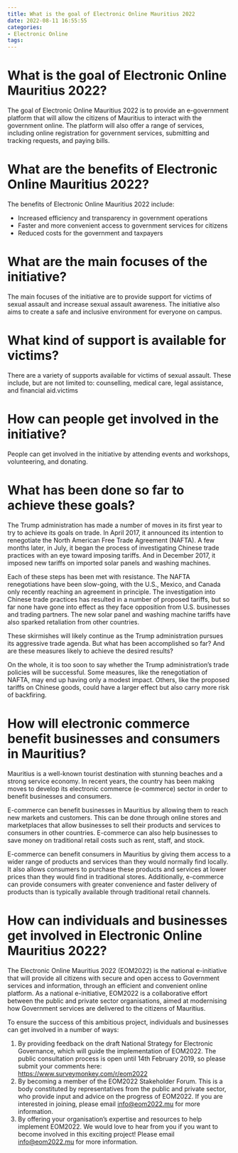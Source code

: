 ```yaml
---
title: What is the goal of Electronic Online Mauritius 2022
date: 2022-08-11 16:55:55
categories:
- Electronic Online
tags:
---
```



#  What is the goal of Electronic Online Mauritius 2022?

The goal of Electronic Online Mauritius 2022 is to provide an e-government platform that will allow the citizens of Mauritius to interact with the government online. The platform will also offer a range of services, including online registration for government services, submitting and tracking requests, and paying bills.

# What are the benefits of Electronic Online Mauritius 2022?

The benefits of Electronic Online Mauritius 2022 include:

- Increased efficiency and transparency in government operations
- Faster and more convenient access to government services for citizens
- Reduced costs for the government and taxpayers

#  What are the main focuses of the initiative?

The main focuses of the initiative are to provide support for victims of sexual assault and increase sexual assault awareness. The initiative also aims to create a safe and inclusive environment for everyone on campus.

# What kind of support is available for victims?

There are a variety of supports available for victims of sexual assault. These include, but are not limited to: counselling, medical care, legal assistance, and financial aid.victims

# How can people get involved in the initiative?

People can get involved in the initiative by attending events and workshops, volunteering, and donating.

#  What has been done so far to achieve these goals?

The Trump administration has made a number of moves in its first year to try to achieve its goals on trade. In April 2017, it announced its intention to renegotiate the North American Free Trade Agreement (NAFTA). A few months later, in July, it began the process of investigating Chinese trade practices with an eye toward imposing tariffs. And in December 2017, it imposed new tariffs on imported solar panels and washing machines.

Each of these steps has been met with resistance. The NAFTA renegotiations have been slow-going, with the U.S., Mexico, and Canada only recently reaching an agreement in principle. The investigation into Chinese trade practices has resulted in a number of proposed tariffs, but so far none have gone into effect as they face opposition from U.S. businesses and trading partners. The new solar panel and washing machine tariffs have also sparked retaliation from other countries.

These skirmishes will likely continue as the Trump administration pursues its aggressive trade agenda. But what has been accomplished so far? And are these measures likely to achieve the desired results?

On the whole, it is too soon to say whether the Trump administration’s trade policies will be successful. Some measures, like the renegotiation of NAFTA, may end up having only a modest impact. Others, like the proposed tariffs on Chinese goods, could have a larger effect but also carry more risk of backfiring.

#  How will electronic commerce benefit businesses and consumers in Mauritius?

Mauritius is a well-known tourist destination with stunning beaches and a strong service economy. In recent years, the country has been making moves to develop its electronic commerce (e-commerce) sector in order to benefit businesses and consumers.

E-commerce can benefit businesses in Mauritius by allowing them to reach new markets and customers. This can be done through online stores and marketplaces that allow businesses to sell their products and services to consumers in other countries. E-commerce can also help businesses to save money on traditional retail costs such as rent, staff, and stock.

E-commerce can benefit consumers in Mauritius by giving them access to a wider range of products and services than they would normally find locally. It also allows consumers to purchase these products and services at lower prices than they would find in traditional stores. Additionally, e-commerce can provide consumers with greater convenience and faster delivery of products than is typically available through traditional retail channels.

#  How can individuals and businesses get involved in Electronic Online Mauritius 2022?

The Electronic Online Mauritius 2022 (EOM2022) is the national e-initiative that will provide all citizens with secure and open access to Government services and information, through an efficient and convenient online platform. As a national e-initiative, EOM2022 is a collaborative effort between the public and private sector organisations, aimed at modernising how Government services are delivered to the citizens of Mauritius.

To ensure the success of this ambitious project, individuals and businesses can get involved in a number of ways:

1. By providing feedback on the draft National Strategy for Electronic Governance, which will guide the implementation of EOM2022. The public consultation process is open until 14th February 2019, so please submit your comments here: https://www.surveymonkey.com/r/eom2022
2. By becoming a member of the EOM2022 Stakeholder Forum. This is a body constituted by representatives from the public and private sector, who provide input and advice on the progress of EOM2022. If you are interested in joining, please email info@eom2022.mu for more information.
3. By offering your organisation’s expertise and resources to help implement EOM2022. We would love to hear from you if you want to become involved in this exciting project! Please email info@eom2022.mu for more information.